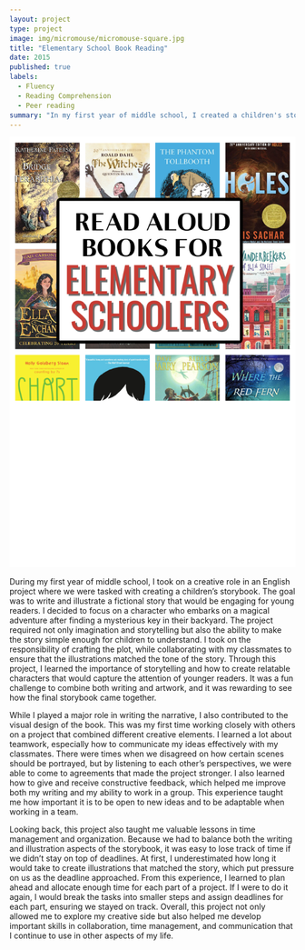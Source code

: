 ```yaml
---
layout: project
type: project
image: img/micromouse/micromouse-square.jpg
title: "Elementary School Book Reading"
date: 2015
published: true
labels:
  - Fluency 
  - Reading Comprehension 
  - Peer reading 
summary: "In my first year of middle school, I created a children's storybook as part of an English project, where I learned valuable lessons in storytelling, teamwork, and time management through both writing and illustrating the fictional narrative."
---
```


<img class="img-fluid" src="../img/Elementary-Schoolers.png">


During my first year of middle school, I took on a creative role in an English project where we were tasked with creating a children’s storybook. The goal was to write and illustrate a fictional story that would be engaging for young readers. I decided to focus on a character who embarks on a magical adventure after finding a mysterious key in their backyard. The project required not only imagination and storytelling but also the ability to make the story simple enough for children to understand. I took on the responsibility of crafting the plot, while collaborating with my classmates to ensure that the illustrations matched the tone of the story. Through this project, I learned the importance of storytelling and how to create relatable characters that would capture the attention of younger readers. It was a fun challenge to combine both writing and artwork, and it was rewarding to see how the final storybook came together.

While I played a major role in writing the narrative, I also contributed to the visual design of the book. This was my first time working closely with others on a project that combined different creative elements. I learned a lot about teamwork, especially how to communicate my ideas effectively with my classmates. There were times when we disagreed on how certain scenes should be portrayed, but by listening to each other’s perspectives, we were able to come to agreements that made the project stronger. I also learned how to give and receive constructive feedback, which helped me improve both my writing and my ability to work in a group. This experience taught me how important it is to be open to new ideas and to be adaptable when working in a team.

Looking back, this project also taught me valuable lessons in time management and organization. Because we had to balance both the writing and illustration aspects of the storybook, it was easy to lose track of time if we didn’t stay on top of deadlines. At first, I underestimated how long it would take to create illustrations that matched the story, which put pressure on us as the deadline approached. From this experience, I learned to plan ahead and allocate enough time for each part of a project. If I were to do it again, I would break the tasks into smaller steps and assign deadlines for each part, ensuring we stayed on track. Overall, this project not only allowed me to explore my creative side but also helped me develop important skills in collaboration, time management, and communication that I continue to use in other aspects of my life.

